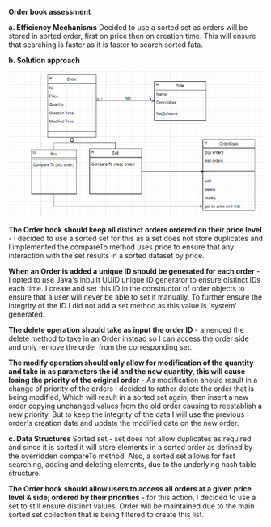 **Order book assessment**

**a. Efficiency Mechanisms**
Decided to use a sorted set as orders will be stored in sorted order, first on price then on creation time.
This will ensure that searching is faster as it is faster to search sorted fata. 

**b. Solution approach**

![img.png](img.png)

**The Order book should keep all distinct orders ordered on their price level** -
I decided to use a sorted set for this as a set does not store duplicates and I implemented
the compareTo method uses price to ensure that any interaction with the set results in 
a sorted dataset by price.

**When an Order is added a unique ID should be generated for each order** -
I opted to use Java's inbuilt UUID unique ID generator to ensure distinct IDs each time. 
I create and set this ID in the constructor of order objects to ensure that a user will never be able 
to set it manually. To further ensure the integrity of the ID I did not add a set method as this value is 
'system' generated.

**The delete operation should take as input the order ID** -
amended the delete method to take in an Order instead so I can access the order side and only remove the order 
from the corresponding set.

**The modify operation should only allow for modification of the quantity and take in as parameters 
the id and the new quantity, this will cause losing the priority of the original order** -
As modification should result in a change of priority of the orders I decided to rather delete the order
that is being modified, Which will result in a sorted set again, then insert a new order copying unchanged 
values from the old order causing to reestablish a new priority. But to keep the integrity of the data I will
use the previous order's creation date and update the modified date on the new order. 

**c. Data Structures**
Sorted set - set does not allow duplicates as required and since it is sorted
it will store elements in a sorted order as defined by the overridden compareTo method.
Also, a sorted set allows for fast searching, adding and deleting elements, due to the underlying 
hash table structure.

**The Order book should allow users to access all orders at a given price level & side; 
ordered by their priorities** -
for this action, I decided to use a set to still ensure distinct values. Order will be maintained due to 
the main sorted set collection that is being filtered to create this list. 
